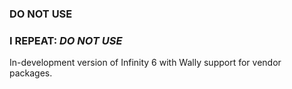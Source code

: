 ### DO NOT USE

### I REPEAT: *DO NOT USE*

In-development version of Infinity 6 with Wally support for vendor packages.
